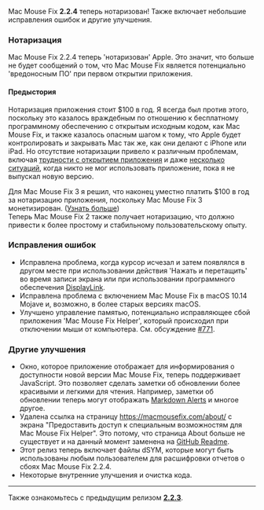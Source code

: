 Mac Mouse Fix **2.2.4** теперь нотаризован! Также включает небольшие исправления ошибок и другие улучшения.

### **Нотаризация**

Mac Mouse Fix 2.2.4 теперь 'нотаризован' Apple. Это значит, что больше не будет сообщений о том, что Mac Mouse Fix является потенциально 'вредоносным ПО' при первом открытии приложения.

#### Предыстория

Нотаризация приложения стоит $100 в год. Я всегда был против этого, поскольку это казалось враждебным по отношению к бесплатному программному обеспечению с открытым исходным кодом, как Mac Mouse Fix, и также казалось опасным шагом к тому, что Apple будет контролировать и закрывать Mac так же, как они делают с iPhone или iPad. Но отсутствие нотаризации привело к различным проблемам, включая [трудности с открытием приложения](https://github.com/noah-nuebling/mac-mouse-fix/discussions/114) и даже [несколько ситуаций](https://github.com/noah-nuebling/mac-mouse-fix/issues/95), когда никто не мог использовать приложение, пока я не выпускал новую версию.

Для Mac Mouse Fix 3 я решил, что наконец уместно платить $100 в год за нотаризацию приложения, поскольку Mac Mouse Fix 3 монетизирован. ([Узнать больше](https://github.com/noah-nuebling/mac-mouse-fix/releases/tag/3.0.0)) \
Теперь Mac Mouse Fix 2 также получает нотаризацию, что должно привести к более простому и стабильному пользовательскому опыту.

### **Исправления ошибок**

- Исправлена проблема, когда курсор исчезал и затем появлялся в другом месте при использовании действия 'Нажать и перетащить' во время записи экрана или при использовании программного обеспечения [DisplayLink](https://www.synaptics.com/products/displaylink-graphics).
- Исправлена проблема с включением Mac Mouse Fix в macOS 10.14 Mojave и, возможно, в более старых версиях macOS.
- Улучшено управление памятью, потенциально исправляющее сбой приложения 'Mac Mouse Fix Helper', который происходил при отключении мыши от компьютера. См. обсуждение [#771](https://github.com/noah-nuebling/mac-mouse-fix/discussions/771).

### **Другие улучшения**

- Окно, которое приложение отображает для информирования о доступности новой версии Mac Mouse Fix, теперь поддерживает JavaScript. Это позволяет сделать заметки об обновлении более красивыми и легкими для чтения. Например, заметки об обновлении теперь могут отображать [Markdown Alerts](https://github.com/orgs/community/discussions/16925) и многое другое.
- Удалена ссылка на страницу https://macmousefix.com/about/ с экрана "Предоставить доступ к специальным возможностям для Mac Mouse Fix Helper". Это потому, что страница About больше не существует и на данный момент заменена на [GitHub Readme](https://github.com/noah-nuebling/mac-mouse-fix).
- Этот релиз теперь включает файлы dSYM, которые могут быть использованы любым пользователем для расшифровки отчетов о сбоях Mac Mouse Fix 2.2.4.
- Некоторые внутренние улучшения и очистка кода.

---

Также ознакомьтесь с предыдущим релизом [**2.2.3**](https://github.com/noah-nuebling/mac-mouse-fix/releases/tag/2.2.3).